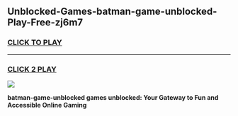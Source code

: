 
## Unblocked-Games-batman-game-unblocked-Play-Free-zj6m7
<h3>
<a href="https://premium76.site?title=batman-game-unblocked&ref=15A">CLICK TO PLAY</a></h3>
<hr>

<h3>
<a href="https://premium76.site?title=batman-game-unblocked&ref=15A">CLICK 2 PLAY</a>
  
</h3>

<a href="https://premium76.site?title=batman-game-unblocked&ref=15A"><img src="https://clearcache.store/games.png"></a>


**batman-game-unblocked games unblocked: Your Gateway to Fun and Accessible Online Gaming**
